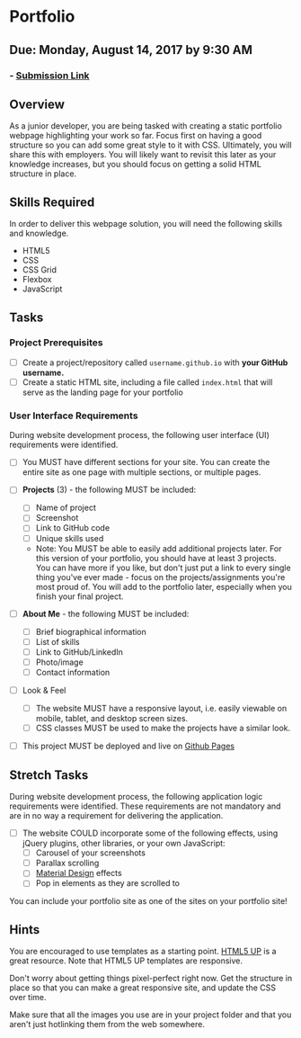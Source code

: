 # Portfolio
## Due: Monday, August 14, 2017 by 9:30 AM
### - [Submission Link](https://docs.google.com/forms/d/e/1FAIpQLScUEvl_ZgH_OgBu0zbg_WIvB6zBSkkXh7wfxqjv4LwLdBDxLg/viewform)

## Overview
As a junior developer, you are being tasked with creating a static portfolio webpage highlighting your work so far. Focus first on having a good structure so you can add some great style to it with CSS. Ultimately, you will share this with employers. You will likely want to revisit this later as your knowledge increases, but you should focus on getting a solid HTML structure in place.

## Skills Required

In order to deliver this webpage solution, you will need the following skills and knowledge.
- HTML5
- CSS
- CSS Grid
- Flexbox
- JavaScript


## Tasks

### Project Prerequisites
  - [ ] Create a project/repository called `username.github.io` with **your GitHub username.**
  - [ ] Create a static HTML site, including a file called `index.html` that will serve as the landing page for your portfolio

### User Interface Requirements

During website development process, the following user interface (UI) requirements were identified.
- [ ] You MUST have different sections for your site. You can create the entire site as one page with multiple sections, or multiple pages.
- [ ] **Projects** (3) - the following MUST be included:
  - [ ] Name of project
  - [ ] Screenshot
  - [ ] Link to GitHub code
  - [ ] Unique skills used
  - Note: You MUST be able to easily add additional projects later. For this version of your portfolio, you should have at least 3 projects. You can have more if you like, but don't just put a link to every single thing you've ever made - focus on the projects/assignments you're most proud of. You will add to the portfolio later, especially when you finish your final project.
- [ ] **About Me** - the following MUST be included:
  - [ ] Brief biographical information
  - [ ] List of skills
  - [ ] Link to GitHub/LinkedIn
  - [ ] Photo/image
  - [ ] Contact information
- [ ] Look & Feel
  - [ ] The website MUST have a responsive layout, i.e. easily viewable on mobile, tablet, and desktop screen sizes.
  - [ ] CSS classes MUST be used to make the projects have a similar look.
- [ ] This project MUST be deployed and live on [Github Pages](https://pages.github.com/)


## Stretch Tasks
During website development process, the following application logic requirements were identified. These requirements are not mandatory and are in no way a requirement for delivering the application.
- [ ] The website COULD incorporate some of the following effects, using jQuery plugins, other libraries, or your own JavaScript:
  - [ ] Carousel of your screenshots
  - [ ] Parallax scrolling
  - [ ] [Material Design](https://material.google.com/#) effects
  - [ ] Pop in elements as they are scrolled to

You can include your portfolio site as one of the sites on your portfolio site!

## Hints
You are encouraged to use templates as a starting point. [HTML5 UP](https://html5up.net/) is a great resource. Note that HTML5 UP templates are responsive. 

Don't worry about getting things pixel-perfect right now. Get the structure in place so that you can make a great responsive site, and update the CSS over time.

Make sure that all the images you use are in your project folder and that you aren't just hotlinking them from the web somewhere.
